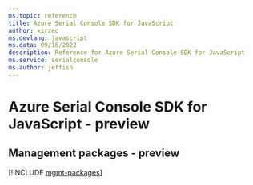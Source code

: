 ```yaml
---
ms.topic: reference
title: Azure Serial Console SDK for JavaScript
author: xirzec
ms.devlang: javascript
ms.data: 09/16/2022
description: Reference for Azure Serial Console SDK for JavaScript
ms.service: serialconsole
ms.author: jeffish
---
```

# Azure Serial Console SDK for JavaScript - preview

## Management packages - preview
[!INCLUDE [mgmt-packages](serial-console-mgmt-index.md)]
